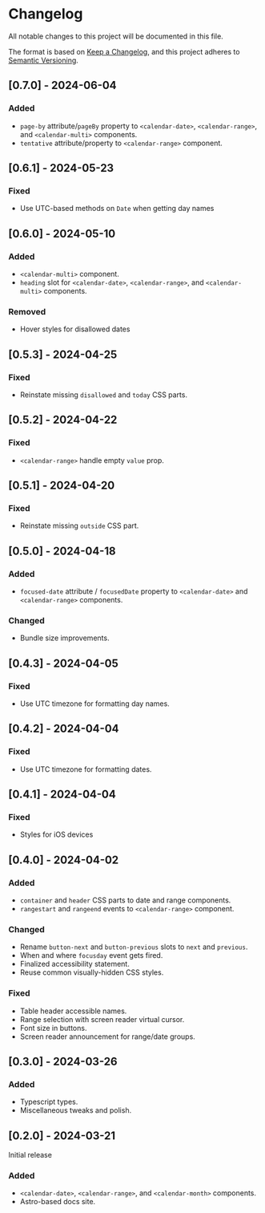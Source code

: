 # Changelog

All notable changes to this project will be documented in this file.

The format is based on [Keep a Changelog](https://keepachangelog.com/en/1.1.0/),
and this project adheres to [Semantic Versioning](https://semver.org/spec/v2.0.0.html).

## [0.7.0] - 2024-06-04

### Added

- `page-by` attribute/`pageBy` property to `<calendar-date>`, `<calendar-range>`, and `<calendar-multi>` components.
- `tentative` attribute/property to `<calendar-range>` component.

## [0.6.1] - 2024-05-23

### Fixed

- Use UTC-based methods on `Date` when getting day names

## [0.6.0] - 2024-05-10

### Added

- `<calendar-multi>` component.
- `heading` slot for `<calendar-date>`, `<calendar-range>`, and `<calendar-multi>` components.

### Removed

- Hover styles for disallowed dates

## [0.5.3] - 2024-04-25

### Fixed

- Reinstate missing `disallowed` and `today` CSS parts.

## [0.5.2] - 2024-04-22

### Fixed

- `<calendar-range>` handle empty `value` prop.

## [0.5.1] - 2024-04-20

### Fixed

- Reinstate missing `outside` CSS part.

## [0.5.0] - 2024-04-18

### Added

- `focused-date` attribute / `focusedDate` property to `<calendar-date>` and `<calendar-range>` components.

### Changed

- Bundle size improvements.

## [0.4.3] - 2024-04-05

### Fixed

- Use UTC timezone for formatting day names.

## [0.4.2] - 2024-04-04

### Fixed

- Use UTC timezone for formatting dates.

## [0.4.1] - 2024-04-04

### Fixed

- Styles for iOS devices

## [0.4.0] - 2024-04-02

### Added

- `container` and `header` CSS parts to date and range components.
- `rangestart` and `rangeend` events to `<calendar-range>` component.

### Changed

- Rename `button-next` and `button-previous` slots to `next` and `previous`.
- When and where `focusday` event gets fired.
- Finalized accessibility statement.
- Reuse common visually-hidden CSS styles.

### Fixed

- Table header accessible names.
- Range selection with screen reader virtual cursor.
- Font size in buttons.
- Screen reader announcement for range/date groups.

## [0.3.0] - 2024-03-26

### Added

- Typescript types.
- Miscellaneous tweaks and polish.

## [0.2.0] - 2024-03-21

Initial release

### Added

- `<calendar-date>`, `<calendar-range>`, and `<calendar-month>` components.
- Astro-based docs site.

